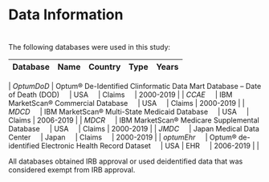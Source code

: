 ﻿# Data Information 

#

The following databases were used in this study:



| Database       | Name | Country  | Type | Years
|--------|----------|-----|-----|-----|
| 
*OptumDoD* | Optum® De-Identified Clinformatic Data Mart Database – Date of Death (DOD) &nbsp; &nbsp;  | USA &nbsp; &nbsp; | Claims &nbsp; &nbsp; | 2000-2019 |
| 
*CCAE* &nbsp; &nbsp; | IBM MarketScan® Commercial Database &nbsp; &nbsp; | USA &nbsp; &nbsp; | Claims | 2000-2019 |
| 
*MDCD* &nbsp; &nbsp; | IBM MarketScan® Multi-State Medicaid Database &nbsp; &nbsp;  | USA &nbsp; &nbsp; | Claims | 2006-2019 |
| 
*MDCR* &nbsp; &nbsp; | IBM MarketScan® Medicare Supplemental Database &nbsp; &nbsp;  | USA &nbsp; &nbsp; | Claims | 2000-2019 |
| 
*JMDC* &nbsp; &nbsp; | Japan Medical Data Center &nbsp; &nbsp; | Japan &nbsp; &nbsp; | Claims &nbsp; &nbsp; | 2000-2019 |
| 
*optumEhr* &nbsp; &nbsp; | Optum® de-identified Electronic Health Record Dataset &nbsp; &nbsp;  | USA | EHR &nbsp; &nbsp; | 2006-2019 |
| 


All databases obtained IRB approval or used deidentified data that was considered exempt from IRB approval.
